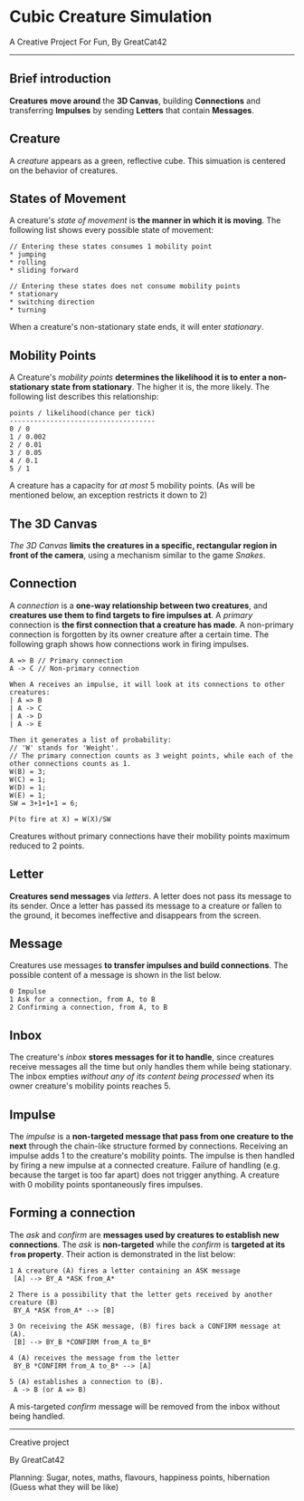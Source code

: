 # Cubic Creature Simulation

A Creative Project For Fun, By GreatCat42

---

## Brief introduction

**Creatures** **move around** the **3D Canvas**, building **Connections** and transferring **Impulses** by sending **Letters** that contain **Messages**.

## Creature

A *creature* appears as a green, reflective cube. This simuation is centered on the behavior of creatures.

## States of Movement

A creature's *state of movement* is **the manner in which it is moving**. The following list shows every possible state of movement:

```
// Entering these states consumes 1 mobility point
* jumping
* rolling
* sliding forward

// Entering these states does not consume mobility points
* stationary
* switching direction
* turning
```

When a creature's non-stationary state ends, it will enter *stationary*. 

## Mobility Points

A Creature's *mobility points* **determines the likelihood it is to enter a non-stationary state from stationary**. The higher it is, the more likely. The following list describes this relationship:

```
points / likelihood(chance per tick)
------------------------------------
0 / 0
1 / 0.002
2 / 0.01
3 / 0.05
4 / 0.1
5 / 1
```

A creature has a capacity for *at most* 5 mobility points. (As will be mentioned below, an exception restricts it down to 2)

## The 3D Canvas

*The 3D Canvas* **limits the creatures in a specific, rectangular region in front of the camera**, using a mechanism similar to the game *Snakes*.

## Connection

A *connection* is a **one-way relationship between two creatures**, and **creatures use them to find targets to fire impulses at**. A *primary* connection is **the first connection that a creature has made**. A non-primary connection is forgotten by its owner creature after a certain time. The following graph shows how connections work in firing impulses.

```
A => B // Primary connection
A -> C // Non-primary connection

When A receives an impulse, it will look at its connections to other creatures:
| A => B
| A -> C
| A -> D
| A -> E

Then it generates a list of probability:
// 'W' stands for 'Weight'.
// The primary connection counts as 3 weight points, while each of the other connections counts as 1.
W(B) = 3;
W(C) = 1;
W(D) = 1;
W(E) = 1;
SW = 3+1+1+1 = 6;

P(to fire at X) = W(X)/SW
```

Creatures without primary connections have their mobility points maximum reduced to 2 points.

## Letter

**Creatures send messages** via *letters*. A letter does not pass its message to its sender. Once a letter has passed its message to a creature or fallen to the ground, it becomes ineffective and disappears from the screen.

## Message

Creatures use messages **to transfer impulses and build connections**. The possible content of a message is shown in the list below.

```
0 Impulse
1 Ask for a connection, from A, to B
2 Confirming a connection, from A, to B
```

## Inbox

The creature's *inbox* **stores messages for it to handle**, since creatures receive messages all the time but only handles them while being stationary. The inbox empties  *without any of its content being processed* when its owner creature's mobility points reaches 5.

## Impulse

The *impulse* is a **non-targeted message that pass from one creature to the next** through the chain-like structure formed by connections. Receiving an impulse adds 1 to the creature's mobility points. The impulse is then handled by firing a new impulse at a connected creature. Failure of handling (e.g. because the target is too far apart) does not trigger anything. A creature with 0 mobility points spontaneously fires impulses.

## Forming a connection

The *ask* and *confirm* are **messages used by creatures to establish new connections**. The *ask* is **non-targeted** while the *confirm* is **targeted at its `from` property**. Their action is demonstrated in the list below:

```
1 A creature (A) fires a letter containing an ASK message
 [A] --> BY_A *ASK from_A*

2 There is a possibility that the letter gets received by another creature (B)
 BY_A *ASK from_A* --> [B]

3 On receiving the ASK message, (B) fires back a CONFIRM message at (A).
 [B] --> BY_B *CONFIRM from_A to_B*

4 (A) receives the message from the letter
 BY_B *CONFIRM from_A to_B* --> [A]

5 (A) establishes a connection to (B).
 A -> B (or A => B)
```

A mis-targeted *confirm* message will be removed from the inbox without being handled.

 ---

Creative project

By GreatCat42



Planning: Sugar, notes, maths, flavours, happiness points, hibernation (Guess what they will be like)


